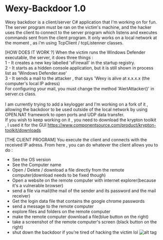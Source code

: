 # Wexy-Backdoor 1.0
Wexy backdoor is a client/server C# application that I'm working on for fun. 
The server program must be ran on the victim's machine, and the hacker uses the client to connect to 
the server program which listens and executes commands sent from the client program.
It only works on a local network at the moment , as i'm using TcpClient / tcpListenner classes.

[HOW DOES IT WORK ?]
When the victim runs the Windows Defender executable, the server, it does three things : <br />
1 - It creates a new key labelled 'xFirewall' in the startup registry. <br />
2 - It starts as a hidden console application, but it is still shown in process list as 'Windows Defender.exe'<br />
3 - It sends a mail to the attacker , that says 'Wexy is alive at x.x.x.x (the computer's local IP adress)<br />
For configuring your mail, you must change the method 'AlertAttacker()' in server.cs class. 
<br /><br />
I am currently trying to add a keylogger and I'm working on a fork of it , allowing the backdoor to be used outside of the local network by using OPEN.NAT framework to open ports and UDP data transfer.
<br />
If you wish to keep working on it , you need to download the krypton toolkit , I used it for the GUI
https://www.componentsource.com/product/krypton-toolkit/downloads

[THE CLIENT PROGRAM] 
You execute the client and connects with the received IP adress. 
From here , you can do whatever the client allows you to do : 
- See the OS version 
- See the Computer name 
- Open / Delete / download a file directly from the remote computer(download needs to be fixed though)
- Open a website on the remote computer with internet explorer(because it's a vulnerable browser)
- send a file via mail(the mail of the sender and its password and the mail receiver)
- Get the login data file that contains the google chrome passwords
- send a message to the remote computer
- explore files and folders on the remote computer
- make the remote computer download a file(blue button on the right)
- take a screenshot of the remote computer's screen (black button on the right)
- shut down the backdoor if you're tired of hacking the victim lol
![alt tag](http://s10.postimg.org/8vzysychl/2015_07_27_125612.png)

